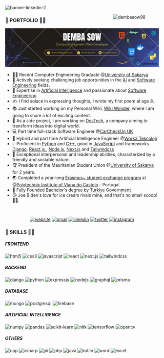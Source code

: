 ![banner-linkedin-2](https://github.com/user-attachments/assets/ecee7e9c-c903-447d-9e72-3c8e2f836298)
<p>
  <img  width ="150" align="right" src="https://komarev.com/ghpvc/?username=dembasow98&label=Profile%20views&color=0e75b6&style=flat" alt="dembasow98">
</p> 

### 🥇 PORTFOLIO 👨‍💻

<div>
  <a href="https://dembashow.tech/">
    <img src="./images/DEMBA SOW.png" alt="Demba sow | Full stack web developer"/>
  </a>
</div>

<!-- <h1 align="center"> 🥇 PORTFOLIO 👨‍💻</h1> -->

- 👨‍💻 Recent Computer Engineering Graduate @<a target="_blank" href="https://sakarya.edu.tr">University of Sakarya</a>
- 💼 Actively seeking challenging job opportunities in the <a target="_blank" href="https://dembashow.tech/">AI</a> and <a target="_blank" href="https://dembashow.tech/">Software Engineering</a> fields.
- 🧠 Expertise in <a target="_blank" href="https://dembashow.tech/">Artificial Intelligence</a>  and passionate about <a target="_blank" href="https://dembashow.tech/">Software Engineering</a>
- ✍️ I find solace in expressing thoughts, I wrote my first poem at age 8.
- 📚 Just started working on my Personal Wiki, <a target="_blank" href="https://wikiwonder.netlify.app/">Wiki Wonder</a>, where I am going to share a lot of exciting content.
- 🎯 As a side project, I am working on <a target="_blank" href="https://dembashow.tech/">DesTech</a>, a company aiming to transform ideas into digital world.
- 💻 Part time full-stack Software Engineer @<a href="https://carcheckup.co.uk/">CarCheckUp UK</a>
- 🤖 Hybrid and part time Artificial Intelligence Engineer @<a href="https://rework3.com/">Work3 Teknoloji</a>
- 💡 Proficient in <a target="_blank" href="https://python.org/">Python</a> and <a target="_blank" href="https://cplusplus.com/">C++</a>, good in <a target="_blank" href="https://www.javascript.com/">JavaScript</a> and frameworks <a target="_blank" href="https://www.djangoproject.com/">Django</a>, <a target="_blank" href="https://react.dev/"> React.js </a>, <a target="_blank" href="https://nodejs.org/en">Node.js</a>, <a target="_blank" href="https://nextjs.org/">Next.js</a> and <a target="_blank" href="https://tailwindcss.com/">Tailwindcss</a>
- 🤗 Exceptional interpersonal and leadership abilities, characterized by a friendly and sociable nature.
- 🏆 President of the Mauritanian Student Union @<a target="_blank" href="https://sakarya.edu.tr">University of Sakarya</a> for 2 years.
- 🌏 Completed a year-long <a target="_blank" href="https://erasmus-plus.ec.europa.eu/">Erasmus+ student exchange program</a> at @<a target="_blank" href="https://www.ipvc.pt/en/">Polytechnic Institute of Viana do Castelo</a> - Portugal.
- 🏅 Fully Founded Bachelor's degree by <a target="_blank" href="https://turkiyemaarif.org/">Turkiye Government</a>
- 😜 Joe Biden's love for ice cream rivals mine, and that's no small scoop!🍦😉.
<p>&nbsp;</p>

<p align="center">
  <a target="_blank" href="https://dembashow.tech/"><img src='https://img.shields.io/badge/MY%20PORTFOLIO-8A2BE2?style=for-the-badge&logo=website&logoColor=green' alt='website'></a>
  <a target="_blank" href="mailto:dastech1998@gmail.com"><img src='https://img.shields.io/badge/Gmail-D14836?style=for-the-badge&logo=gmail&logoColor=white' alt='gmail'></a>
  <a target="_blank" href="https://www.linkedin.com/in/dembasowfr/"><img src='https://img.shields.io/badge/linkedin-%230077B5.svg?style=for-the-badge&logo=linkedin&logoColor=white' alt='linkedin'></a>
  <a target="_blank" href="https://twitter.com/dembasowfr/"><img src='https://img.shields.io/badge/twitter-%231DA1F2.svg?style=for-the-badge&logo=twitter&logoColor=white' alt='twitter'></a>
  <a target="_blank" href="https://www.instagram.com/dembasowofficial/"><img src='https://img.shields.io/badge/instagram-%23E4405F.svg?style=for-the-badge&logo=instagram&logoColor=white' alt='instagram'></a>
</p>


### 🥈 SKILLS 👨‍💻


##### FRONTEND
<p align="left">
  <img src="https://img.shields.io/badge/html5-%23E34F26.svg?style=for-the-badge&logo=html5&logoColor=white" alt="html5"/> 
  <img src="https://img.shields.io/badge/css3-%231572B6.svg?style=for-the-badge&logo=css3&logoColor=white" alt="css3"/> 
  <img src="https://img.shields.io/badge/javascript-%23323330.svg?style=for-the-badge&logo=javascript&logoColor=%23F7DF1E" alt="javascript"/> 
  <img src="https://img.shields.io/badge/react-%2320232a.svg?style=for-the-badge&logo=react&logoColor=%2361DAFB" alt="react"/> 
  <img src="https://img.shields.io/badge/next.js-%23000000.svg?style=for-the-badge&logo=next.js&logoColor=white" alt="next.js"/> 
  <img src="https://img.shields.io/badge/tailwindcss-%231572B6.svg?style=for-the-badge&logo=tailwind-css&logoColor=white" alt="tailwindcss"/>
</p>

##### BACKEND
<p align="left">
  <img src="https://img.shields.io/badge/django-%23092E20.svg?style=for-the-badge&logo=django&logoColor=white" alt="django"/>
  <img src="https://img.shields.io/badge/python-%2314354C.svg?style=for-the-badge&logo=python&logoColor=white" alt="python"/> 
  <img src="https://img.shields.io/badge/express.js-%23404d59.svg?style=for-the-badge&logo=express&logoColor=%2361DAFB" alt="expressjs"/> 
  <img src="https://img.shields.io/badge/node.js-%2343853D.svg?style=for-the-badge&logo=node.js&logoColor=white" alt="nodejs"/> 
  <img src="https://img.shields.io/badge/graphql-%23E10098.svg?style=for-the-badge&logo=graphql&logoColor=white" alt="graphql"/> 
  <img src="https://img.shields.io/badge/prisma-%230E1E24.svg?style=for-the-badge&logo=prisma&logoColor=white" alt="prisma"/>
</p>

##### DATABASE
<p align="left">
  <img src="https://img.shields.io/badge/mongodb-%234ea94b.svg?style=for-the-badge&logo=mongodb&logoColor=white" alt="mongo" />
  <img src="https://img.shields.io/badge/postgresql-%23316192.svg?style=for-the-badge&logo=postgresql&logoColor=white" alt="postgresql" />
  <img src="https://img.shields.io/badge/firebase-%23039BE5.svg?style=for-the-badge&logo=firebase" alt="firebase" />
</p>

##### ARTIFICIAL INTELLIGENCE
<p align="left">
  <img src="https://img.shields.io/badge/numpy-%23013243.svg?style=for-the-badge&logo=numpy&logoColor=white" alt="numpy"/>
  <img src="https://img.shields.io/badge/pandas-%23150458.svg?style=for-the-badge&logo=pandas&logoColor=white" alt="pandas"/>
  <img src="https://img.shields.io/badge/scikit--learn-%23F7931E.svg?style=for-the-badge&logo=scikit-learn&logoColor=white" alt="scikit-learn"/>
  <img src="https://img.shields.io/badge/nltk-%23339667.svg?style=for-the-badge&logo=nltk&logoColor=white" alt="nltk"/>
  <img src="https://img.shields.io/badge/tensorflow-%23FF6F00.svg?style=for-the-badge&logo=tensorflow&logoColor=white" alt="tensorflow"/>
  <img src="https://img.shields.io/badge/opencv-%23white.svg?style=for-the-badge&logo=opencv&logoColor=white" alt="opencv" />
</p>


##### OTHERS
<p align="left">
<img src="https://img.shields.io/badge/c++-%2300599C.svg?style=for-the-badge&logo=c%2B%2B&logoColor=white" alt="cpp"/>
<img src="https://img.shields.io/badge/c%23-%23239120.svg?style=for-the-badge&logo=c-sharp&logoColor=white" alt="csharp"/>
<img src="https://img.shields.io/badge/yii-%23072b3e.svg?style=for-the-badge&logo=yii&logoColor=white" alt="yii"/>
<img src="https://img.shields.io/badge/php-%23777BB4.svg?style=for-the-badge&logo=php&logoColor=white" alt="php"/>
<img src="https://img.shields.io/badge/java-%23ED8B00.svg?style=for-the-badge&logo=java&logoColor=white" alt="java"/>
<img src="https://img.shields.io/badge/kotlin-%230095D5.svg?style=for-the-badge&logo=kotlin&logoColor=white" alt="kotlin"/>
<img src="https://img.shields.io/badge/microsoft%20word-%23156817.svg?style=for-the-badge&logo=microsoft%20word&logoColor=white" alt="word"/>
<img src="https://img.shields.io/badge/microsoft%20excel-%23217346.svg?style=for-the-badge&logo=microsoft%20excel&logoColor=white" alt="excel"/>
</p>

